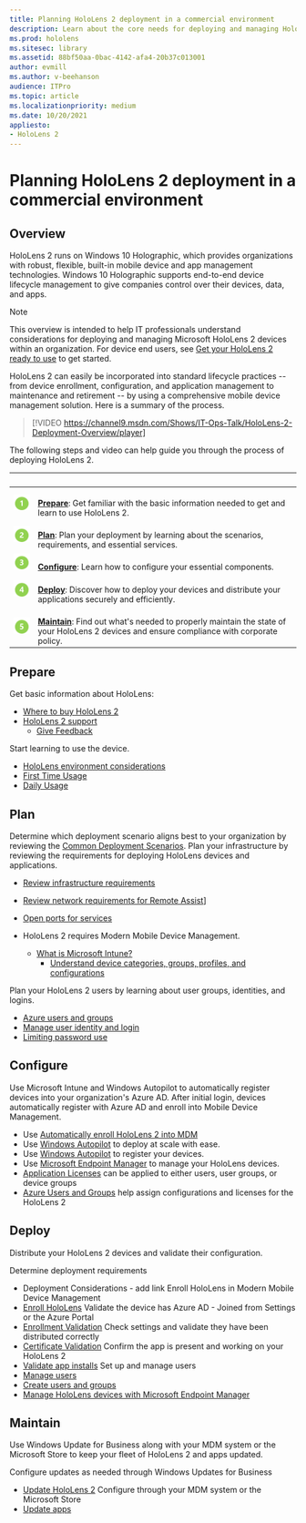 ```yaml
---
title: Planning HoloLens 2 deployment in a commercial environment
description: Learn about the core needs for deploying and managing HoloLens in enterprise environments, including infrastructure, azure active directory, and mobile device management.
ms.prod: hololens
ms.sitesec: library
ms.assetid: 88bf50aa-0bac-4142-afa4-20b37c013001
author: evmill
ms.author: v-beehanson
audience: ITPro
ms.topic: article
ms.localizationpriority: medium
ms.date: 10/20/2021
appliesto:
- HoloLens 2
---
```

# Planning HoloLens 2 deployment in a commercial environment

## Overview

HoloLens 2 runs on Windows 10 Holographic, which provides organizations with robust, flexible, built-in mobile device and app management technologies. Windows 10 Holographic supports end-to-end device lifecycle management to give companies control over their devices, data, and apps.

> [!NOTE]
> This overview is intended to help IT professionals understand considerations for deploying and managing Microsoft HoloLens 2 devices within an organization. For device end users, see [Get your HoloLens 2 ready to use](hololens2-setup.md) to get started.

HoloLens 2 can easily be incorporated into standard lifecycle practices -- from device enrollment, configuration, and application management to maintenance and retirement -- by using a comprehensive mobile device management solution. Here is a summary of the process.

> [!VIDEO https://channel9.msdn.com/Shows/IT-Ops-Talk/HoloLens-2-Deployment-Overview/player]

The following steps and video can help guide you through the process of deploying HoloLens 2.

| &nbsp; | &nbsp; |
|--|--|
| ![Step 1.](images/1green.png)| <br/> **[Prepare](#prepare)**: Get familiar with the basic information needed to get and learn to use HoloLens 2. |
| ![Step 2.](images/2green.png)| <br/> **[Plan](#configure)**: Plan your deployment by learning about the scenarios, requirements, and essential services. |
| ![Step 3.](images/3green.png) | <br/> **[Configure](#configure)**: Learn how to configure your essential components. |
| ![Step 4.](images/4green.png) | <br/> **[Deploy](#deploy)**: Discover how to deploy your devices and distribute your applications securely and efficiently. |
| ![Step 5.](images/5green.png) | <br/> **[Maintain](#maintain)**: Find out what's needed to properly maintain the state of your HoloLens 2 devices and ensure compliance with corporate policy. |

## Prepare

Get basic information about HoloLens:

*   [Where to buy HoloLens 2](hololens2-purchase.md)
*   [HoloLens 2 support](hololens2-support.md)
    *   [Give Feedback](hololens/hololens-feedback)

Start learning to use the device.

*   [HoloLens environment considerations](hololens/hololens-environment-considerations)
*   [First Time Usage](hololens/hololens2-setup)
*   [Daily Usage](hololens/holographic-home)

## Plan

Determine which deployment scenario aligns best to your organization by reviewing the [Common Deployment Scenarios](hololens-requirements.md). Plan your infrastructure by reviewing the requirements for deploying HoloLens devices and applications.
*   [Review infrastructure requirements](hololens/hololens-commercial-infrastructure)
*   [Review network requirements for Remote Assist](dynamics365/mixed-reality/remote-assist/requirements#dynamics-365-remote-assist-hololens)]
*   [Open ports for services](/dynamics365/mixed-reality/remote-assist/requirements#urls-and-+ports)

*	HoloLens 2 requires Modern Mobile Device Management.
    *   [What is Microsoft Intune?](/mem/intune/fundamentals/what-is-intune)  
        *   [Understand device categories, groups, profiles, and configurations](hololens/hololens-mdm-configure)

Plan your HoloLens 2 users by learning about user groups, identities, and logins.
*   [Azure users and groups](hololens/hololens2-corp-connected-configure#azure-users-and-groups)
*   [Manage user identity and login](hololens/hololens-identity)
*   [Limiting password use](hololens/security-limiting-password-use)

## Configure

Use Microsoft Intune and Windows Autopilot to automatically register devices into your organization's Azure AD. After initial login, devices automatically register with Azure AD and enroll into Mobile Device Management.
*   Use [Automatically enroll HoloLens 2 into MDM](hololens-enroll-mdm.md#auto-enrollment-in-mdm)
*   Use [Windows Autopilot](hololens2-autopilot) to deploy at scale with ease.
*   Use [Windows Autopilot](hololens2-autopilot-registration-support) to register your devices.
*   Use [Microsoft Endpoint Manager](hololens-mdm-configure) to manage your HoloLens devices.
*   [Application Licenses](hololens2-cloud-connected-configure.md#application-licenses) can be applied to either users, user groups, or device groups  
*   [Azure Users and Groups](hololens2-cloud-connected-configure.md#azure-users-and-groups) help assign configurations and licenses for the HoloLens 2 

## Deploy

Distribute your HoloLens 2 devices and validate their configuration. 

Determine deployment requirements 
*   Deployment Considerations - add link
Enroll HoloLens in Modern Mobile Device Management
*   [Enroll HoloLens](hololens-enroll-mdm.md) 
Validate the device has Azure AD - Joined from Settings or the Azure Portal
*   [Enrollment Validation](hololens2-corp-connected-deploy.md#enrollment-validation) 
Check settings and validate they have been distributed correctly
*   [Certificate Validation](hololens2-corp-connected-deploy.md#wi-fi-certificate-validation) 
Confirm the app is present and working on your HoloLens 2
*   [Validate app installs](hololens2-corp-connected-deploy.md#validate-lob-app-install)
Set up and manage users
*   [Manage users](hololens-identity.md)
*   [Create users and groups](hololens2-corp-connected-configure.md#azure-users-and-groups)
*   [Manage HoloLens devices with Microsoft Endpoint Manager](hololens-mdm-configure.md)

## Maintain

Use Windows Update for Business along with your MDM system or the Microsoft Store to keep your fleet of HoloLens 2 and apps updated.

Configure updates as needed through Windows Updates for Business
*   [Update HoloLens 2](hololens-updates.md)
Configure through your MDM system or the Microsoft Store
*   [Update apps](app-deploy-overview.md)
